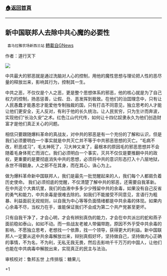 ###  [:house:返回首頁](https://github.com/ourhimalayas/txt)
---

## 新中国联邦人去除中共心魔的必要性
` 喜马拉雅农场新西兰站` [轉載自GNews](https://gnews.org/zh-hans/1115136/)

作者：道行天下

![]()![](https://gnews.org/wp-content/uploads/2021/04/041910-2.jpg)

中共最大的邪恶就是通过洗脑对人心的控制，用他的魔性思想与理论把人性的恶尽量的释放岀来，影响其行为，控制其一生。

中共之恶，不仅仅是个人之恶，更是整个思想体系的邪恶，他的核心就是为了自己权力的控制，扬恶惩善，让假、丑、恶发挥到极致。在他们的治囯理念中，只有让人民愚蠢才能愚忠才能爱他专制独裁的国，只有打击不同意见，独立思考的人才能让他们更安全，无人反对，有利于他的长久统治。让人民贫穷，只为生计而奔波，实现他们“长治久安”之术。红色江山代代传，如何让十四亿奴隶永久为他们创造财富才是他们真正关心的问题。

相信只要跟随爆料革命的真战友，对中共的邪恶是有一个充份的了解和认识，但是我们必须要明白一个事实就是中共灭亡并不等于中共邪恶思想的灭亡。“毛病不改，积恶成习”，毛太神死了，习大神又来了，最根本的原因毛的邪恶思想并不会随着毛身体死亡而消亡。我们必须明白一个事实，灭共不仅仅是要推翻中共的政权，更重要的是要彻底消失中共的思想，必须将中共的意识形态打入十八层地狱，永世不得翻身。人之邪不在其身，而在其心，诛心为上。

做为爆料革命新中国联邦人，我们是最先一批觉醒起来的人，我们每个人都肩负着历史使命。 我们必须彻底的觉醒，不仅清楚了解中共的邪恶，还需要自我革新。在中共这个大粪坑里，我们的血液中多多少少残留中共的余毒，如果没有自己反省的勇气和能力，中共余毒是很难去除的。如我们不能接受不同意见，言语行为粗暴、利益面前无视规则，以自我为中心等等负面情绪都是中共余毒的体现。如果内心余毒不尽，当权力在手，谁能保证我们不会成为第二个共产党甚至更坏。

只有自我干净了，才会心明，才会有辨别真伪的能力，才会在中共派岀的蛇和燕子面前稳如泰山，如如不动。而一些战友老被人带偏带跑，原因不外乎受中共余毒的影响，不愿独立思考，老想找一个依靠，找一个领导，获得更大的利益。新中国联邦人一定要从这中共余毒解放岀来，辩别真假好坏，坚持做自己，坚持做内心正确的事情，不为名，不为利，无私无我无畏，然后去影响千千万万的中国人，让他们也能在中共病毒中解脱出来，实现真正的民主与法治。

审核校对：鲁邦五世
上传排版：糖果儿

+1
